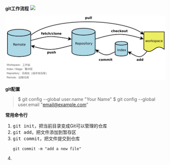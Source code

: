 
**git工作流程**
![](https://gitee.com/AbsoluteZero-ljz/BlogImageLibs/raw/master/img/20210102172351.png)

![](./image/2021-01-02-17-29-09.png)


**git配置**
> \$ git config --global user.name "Your Name"
> \$ git config --global user.email "email@example.com"


**常用命令行**
1. <kbd>git init</kbd>，把当前目录变成Git可以管理的仓库
1. <kbd>git add</kbd>，把文件添加到暂存区
2. <kbd>git commit</kbd>，把文件提交到仓库
   ```git
   git commit -m "add a new file"
   ```
3. 